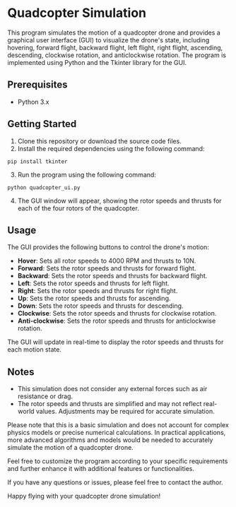 # Quadcopter Simulation

This program simulates the motion of a quadcopter drone and provides a graphical user interface (GUI) to visualize the drone's state, including hovering, forward flight, backward flight, left flight, right flight, ascending, descending, clockwise rotation, and anticlockwise rotation. The program is implemented using Python and the Tkinter library for the GUI.

## Prerequisites
- Python 3.x

## Getting Started
1. Clone this repository or download the source code files.
2. Install the required dependencies using the following command:
```
pip install tkinter
```
3. Run the program using the following command:
```
python quadcopter_ui.py
```
4. The GUI window will appear, showing the rotor speeds and thrusts for each of the four rotors of the quadcopter.

## Usage
The GUI provides the following buttons to control the drone's motion:
- **Hover**: Sets all rotor speeds to 4000 RPM and thrusts to 10N.
- **Forward**: Sets the rotor speeds and thrusts for forward flight.
- **Backward**: Sets the rotor speeds and thrusts for backward flight.
- **Left**: Sets the rotor speeds and thrusts for left flight.
- **Right**: Sets the rotor speeds and thrusts for right flight.
- **Up**: Sets the rotor speeds and thrusts for ascending.
- **Down**: Sets the rotor speeds and thrusts for descending.
- **Clockwise**: Sets the rotor speeds and thrusts for clockwise rotation.
- **Anti-clockwise**: Sets the rotor speeds and thrusts for anticlockwise rotation.

The GUI will update in real-time to display the rotor speeds and thrusts for each motion state.

## Notes
- This simulation does not consider any external forces such as air resistance or drag.
- The rotor speeds and thrusts are simplified and may not reflect real-world values. Adjustments may be required for accurate simulation.

Please note that this is a basic simulation and does not account for complex physics models or precise numerical calculations. In practical applications, more advanced algorithms and models would be needed to accurately simulate the motion of a quadcopter drone.

Feel free to customize the program according to your specific requirements and further enhance it with additional features or functionalities.

If you have any questions or issues, please feel free to contact the author.

Happy flying with your quadcopter drone simulation!